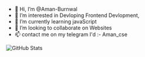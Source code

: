 - 👋 Hi, I’m @Aman-Burnwal
- 👀 I’m interested in Devloping Frontend Devlopment, 
- 🌱 I’m currently learning javaScript
- 💞️ I’m looking to collaborate on Websites
- 📫 contact me on my telegram I'd :- Aman_cse

![GitHub Stats](https://github-readme-stats.vercel.app/api?username=Aman-Burnwa&theme=radical)

<!---
Aman-Burnwal/Aman-Burnwal is a ✨ special ✨ repository because its `README.md` (this file) appears on your GitHub profile.
You can click the Preview link to take a look at your changes.
--->
